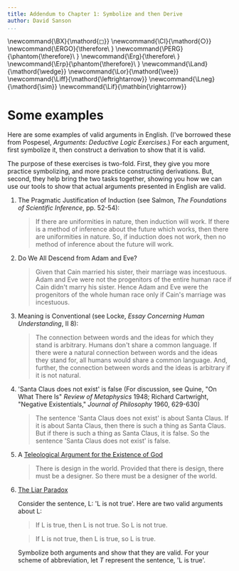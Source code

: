```yaml
---
title: Addendum to Chapter 1: Symbolize and then Derive
author: David Sanson
...
```



\newcommand{\BX}{\mathord{◻}}
\newcommand{\CI}{\mathord{○}}
\newcommand{\ERGO}{\therefore\ }
\newcommand{\PERG}{\phantom{\therefore}\ }
\newcommand{\Erg}{\therefore\ }
\newcommand{\Erp}{\phantom{\therefore}\ }
\newcommand{\Land}{\mathord{\wedge}}
\newcommand{\Lor}{\mathord{\vee}}
\newcommand{\Liff}{\mathord{\leftrightarrow}}
\newcommand{\Lneg}{\mathord{\sim}}
\newcommand{\Lif}{\mathbin{\rightarrow}}

# Some examples

Here are some examples of valid arguments in English. (I've borrowed these from Pospesel, *Arguments: Deductive Logic Exercises*.) For each argument, first symbolize it, then construct a derivation to show that it is valid.

The purpose of these exercises is two-fold. First, they give you more practice symbolizing, and more practice constructing derivations. But, second, they help bring the two tasks together, showing you how we can use our tools to show that actual arguments presented in English are valid.

1. The Pragmatic Justification of Induction (see Salmon, *The Foundations of Scientific Inference*, pp. 52-54):

    > If there are uniformities in nature, then induction will work. If there is a method of inference about the future which works, then there are uniformities in nature. So, if induction does not work, then no method of inference about the future will work.

2. Do We All Descend from Adam and Eve?

    > Given that Cain married his sister, their marriage was incestuous.  Adam and Eve were not the progenitors of the entire human race if Cain didn't marry his sister. Hence Adam and Eve were the progenitors of the whole human race only if Cain's marriage was incestuous.

3. Meaning is Conventional (see Locke, *Essay Concerning Human Understanding*, II 8):

    > The connection between words and the ideas for which they stand is arbitrary. Humans don't share a common language. If there were a natural connection between words and the ideas they stand for, all humans would share a common language. And, further, the connection between words and the ideas is arbitrary if it is not natural.

4. 'Santa Claus does not exist' is false (For discussion, see Quine, "On What There Is" *Review of Metaphysics* 1948; Richard Cartwright, "Negative Existentials," *Journal of Philosophy* 1960, 629-630)

    > The sentence 'Santa Claus does not exist' is about Santa Claus. If it is about Santa Claus, then there is such a thing as Santa Claus. But if there is such a thing as Santa Claus, it is false. So the sentence 'Santa Claus does not exist' is false.

5. A [Teleological Argument for the Existence of God](http://plato.stanford.edu/entries/teleological-arguments/)

    > There is design in the world. Provided that there is design, there must be a designer. So there must be a designer of the world.

6. [The Liar Paradox](http://plato.stanford.edu/entries/liar-paradox/)

    Consider the sentence, L: 'L is not true'. Here are two valid
arguments about L:

    > If L is true, then L is not true. So L is
    > not true. 

    > If L is not true, then L is true, so L is true.

    Symbolize both arguments and show that they are valid. For your scheme of abbreviation, let *T* represent the sentence, 'L is true'. 





